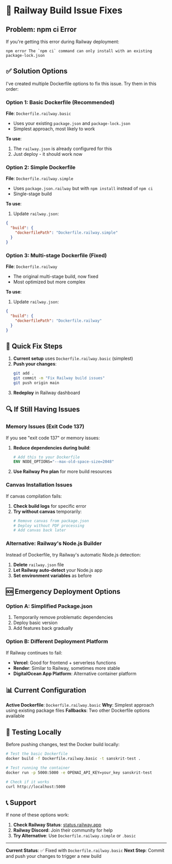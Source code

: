 # 🔧 Railway Build Issue Fixes

## Problem: npm ci Error

If you're getting this error during Railway deployment:
```
npm error The `npm ci` command can only install with an existing package-lock.json
```

## ✅ Solution Options

I've created multiple Dockerfile options to fix this issue. Try them in this order:

### Option 1: Basic Dockerfile (Recommended)
**File**: `Dockerfile.railway.basic`
- Uses your existing `package.json` and `package-lock.json`
- Simplest approach, most likely to work

**To use**:
1. The `railway.json` is already configured for this
2. Just deploy - it should work now

### Option 2: Simple Dockerfile
**File**: `Dockerfile.railway.simple`
- Uses `package.json.railway` but with `npm install` instead of `npm ci`
- Single-stage build

**To use**:
1. Update `railway.json`:
```json
{
  "build": {
    "dockerfilePath": "Dockerfile.railway.simple"
  }
}
```

### Option 3: Multi-stage Dockerfile (Fixed)
**File**: `Dockerfile.railway`
- The original multi-stage build, now fixed
- Most optimized but more complex

**To use**:
1. Update `railway.json`:
```json
{
  "build": {
    "dockerfilePath": "Dockerfile.railway"
  }
}
```

## 🚀 Quick Fix Steps

1. **Current setup** uses `Dockerfile.railway.basic` (simplest)
2. **Push your changes**:
   ```bash
   git add .
   git commit -m "Fix Railway build issues"
   git push origin main
   ```
3. **Redeploy** in Railway dashboard

## 🔍 If Still Having Issues

### Memory Issues (Exit Code 137)
If you see "exit code 137" or memory issues:

1. **Reduce dependencies during build**:
   ```dockerfile
   # Add this to your Dockerfile
   ENV NODE_OPTIONS="--max-old-space-size=2048"
   ```

2. **Use Railway Pro plan** for more build resources

### Canvas Installation Issues
If canvas compilation fails:

1. **Check build logs** for specific error
2. **Try without canvas** temporarily:
   ```bash
   # Remove canvas from package.json
   # Deploy without PDF processing
   # Add canvas back later
   ```

### Alternative: Railway's Node.js Builder
Instead of Dockerfile, try Railway's automatic Node.js detection:

1. **Delete** `railway.json` file
2. **Let Railway auto-detect** your Node.js app
3. **Set environment variables** as before

## 🆘 Emergency Deployment Options

### Option A: Simplified Package.json
1. Temporarily remove problematic dependencies
2. Deploy basic version
3. Add features back gradually

### Option B: Different Deployment Platform
If Railway continues to fail:
- **Vercel**: Good for frontend + serverless functions
- **Render**: Similar to Railway, sometimes more stable
- **DigitalOcean App Platform**: Alternative container platform

## 📊 Current Configuration

**Active Dockerfile**: `Dockerfile.railway.basic`
**Why**: Simplest approach using existing package files
**Fallbacks**: Two other Dockerfile options available

## 🔄 Testing Locally

Before pushing changes, test the Docker build locally:

```bash
# Test the basic Dockerfile
docker build -f Dockerfile.railway.basic -t sanskrit-test .

# Test running the container
docker run -p 5000:5000 -e OPENAI_API_KEY=your_key sanskrit-test

# Check if it works
curl http://localhost:5000
```

## 📞 Support

If none of these options work:
1. **Check Railway Status**: [status.railway.app](https://status.railway.app)
2. **Railway Discord**: Join their community for help
3. **Try Alternative**: Use `Dockerfile.railway.simple` or `.basic`

---

**Current Status**: ✅ Fixed with `Dockerfile.railway.basic`
**Next Step**: Commit and push your changes to trigger a new build